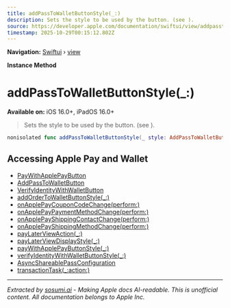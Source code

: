 ```yaml
---
title: addPassToWalletButtonStyle(_:)
description: Sets the style to be used by the button. (see ).
source: https://developer.apple.com/documentation/swiftui/view/addpasstowalletbuttonstyle(_:)
timestamp: 2025-10-29T00:15:12.802Z
---
```


**Navigation:** [Swiftui](/documentation/swiftui) › [view](/documentation/swiftui/view)

**Instance Method**

# addPassToWalletButtonStyle(_:)

**Available on:** iOS 16.0+, iPadOS 16.0+

> Sets the style to be used by the button. (see ).

```swift
nonisolated func addPassToWalletButtonStyle(_ style: AddPassToWalletButtonStyle) -> some View
```

## Accessing Apple Pay and Wallet

- [PayWithApplePayButton](/documentation/PassKit/PayWithApplePayButton)
- [AddPassToWalletButton](/documentation/PassKit/AddPassToWalletButton)
- [VerifyIdentityWithWalletButton](/documentation/PassKit/VerifyIdentityWithWalletButton)
- [addOrderToWalletButtonStyle(_:)](/documentation/swiftui/view/addordertowalletbuttonstyle(_:))
- [onApplePayCouponCodeChange(perform:)](/documentation/swiftui/view/onapplepaycouponcodechange(perform:))
- [onApplePayPaymentMethodChange(perform:)](/documentation/swiftui/view/onapplepaypaymentmethodchange(perform:))
- [onApplePayShippingContactChange(perform:)](/documentation/swiftui/view/onapplepayshippingcontactchange(perform:))
- [onApplePayShippingMethodChange(perform:)](/documentation/swiftui/view/onapplepayshippingmethodchange(perform:))
- [payLaterViewAction(_:)](/documentation/swiftui/view/paylaterviewaction(_:))
- [payLaterViewDisplayStyle(_:)](/documentation/swiftui/view/paylaterviewdisplaystyle(_:))
- [payWithApplePayButtonStyle(_:)](/documentation/swiftui/view/paywithapplepaybuttonstyle(_:))
- [verifyIdentityWithWalletButtonStyle(_:)](/documentation/swiftui/view/verifyidentitywithwalletbuttonstyle(_:))
- [AsyncShareablePassConfiguration](/documentation/PassKit/AsyncShareablePassConfiguration)
- [transactionTask(_:action:)](/documentation/swiftui/view/transactiontask(_:action:))

---

*Extracted by [sosumi.ai](https://sosumi.ai) - Making Apple docs AI-readable.*
*This is unofficial content. All documentation belongs to Apple Inc.*
